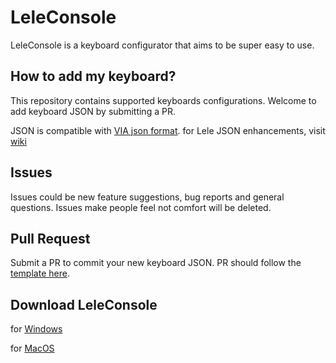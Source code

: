 # LeleConsole #
LeleConsole is a keyboard configurator that aims to be super easy to use.

## How to add my keyboard?
This repository contains supported keyboards configurations. Welcome to add keyboard JSON by submitting a PR.

JSON is compatible with [VIA json format](https://caniusevia.com/docs/specification).
for Lele JSON enhancements, visit [wiki]()

## Issues
Issues could be new feature suggestions, bug reports and general questions.
Issues make people feel not comfort will be deleted.

## Pull Request
Submit a PR to commit your new keyboard JSON. PR should follow the [template here]().

## Download LeleConsole
for [Windows]()

for [MacOS]()
